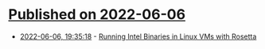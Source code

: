 # [Published on 2022-06-06](index.md)

* [2022-06-06, 19:35:18](https://news.ycombinator.com/item?id=31644990) - [Running Intel Binaries in Linux VMs with Rosetta](https://developer.apple.com/documentation/virtualization/running_intel_binaries_in_linux_vms_with_rosetta?language=objc)
